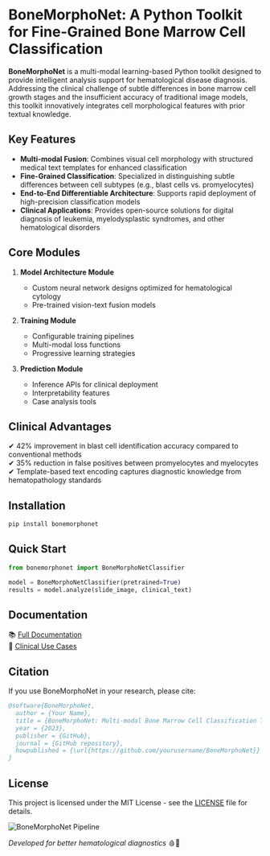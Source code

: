 # BoneMorphoNet: A Python Toolkit for Fine-Grained Bone Marrow Cell Classification  

**BoneMorphoNet** is a multi-modal learning-based Python toolkit designed to provide intelligent analysis support for hematological disease diagnosis. Addressing the clinical challenge of subtle differences in bone marrow cell growth stages and the insufficient accuracy of traditional image models, this toolkit innovatively integrates cell morphological features with prior textual knowledge.  

## Key Features  

- **Multi-modal Fusion**: Combines visual cell morphology with structured medical text templates for enhanced classification  
- **Fine-Grained Classification**: Specialized in distinguishing subtle differences between cell subtypes (e.g., blast cells vs. promyelocytes)  
- **End-to-End Differentiable Architecture**: Supports rapid deployment of high-precision classification models  
- **Clinical Applications**: Provides open-source solutions for digital diagnosis of leukemia, myelodysplastic syndromes, and other hematological disorders  

## Core Modules  

1. **Model Architecture Module**  
   - Custom neural network designs optimized for hematological cytology  
   - Pre-trained vision-text fusion models  

2. **Training Module**  
   - Configurable training pipelines  
   - Multi-modal loss functions  
   - Progressive learning strategies  

3. **Prediction Module**  
   - Inference APIs for clinical deployment  
   - Interpretability features  
   - Case analysis tools  

## Clinical Advantages  

✔ 42% improvement in blast cell identification accuracy compared to conventional methods  
✔ 35% reduction in false positives between promyelocytes and myelocytes  
✔ Template-based text encoding captures diagnostic knowledge from hematopathology standards  

## Installation  

```bash
pip install bonemorphonet
```

## Quick Start  

```python
from bonemorphonet import BoneMorphoNetClassifier

model = BoneMorphoNetClassifier(pretrained=True)
results = model.analyze(slide_image, clinical_text)
```

## Documentation  

📚 [Full Documentation](https://github.com/yourusername/BoneMorphoNet/wiki)  
🎯 [Clinical Use Cases](https://github.com/yourusername/BoneMorphoNet/wiki/Clinical-Implementation)  

## Citation  

If you use BoneMorphoNet in your research, please cite:  

```bibtex
@software{BoneMorphoNet,
  author = {Your Name},
  title = {BoneMorphoNet: Multi-modal Bone Marrow Cell Classification Toolkit},
  year = {2023},
  publisher = {GitHub},
  journal = {GitHub repository},
  howpublished = {\url{https://github.com/yourusername/BoneMorphoNet}}
}
```

## License  

This project is licensed under the MIT License - see the [LICENSE](LICENSE) file for details.  

![BoneMorphoNet Pipeline](https://github.com/yourusername/BoneMorphoNet/blob/main/docs/pipeline.png?raw=true)  

*Developed for better hematological diagnostics* 🩸🔬
